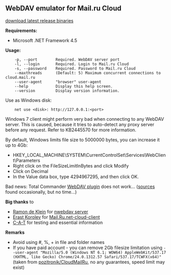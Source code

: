 ## **WebDAV emulator for Mail.ru Cloud**<br>
[download latest release binaries](https://github.com/yar229/WebDavMailRuCloud/releases/latest)

**Requirements:**
* Microsoft .NET Framework 4.5

**Usage:**
``` 	
	-p, --port        Required. WebDAV server port
	-l, --login       Required. Login to Mail.ru Cloud
	-s, --password    Required. Password to Mail.ru Cloud
	--maxthreads      (Default: 5) Maximum concurrent connections to cloud.mail.ru
	--user-agent      "browser" user-agent
	--help            Display this help screen.
	--version         Display version information.
```
Use as Windows disk: <br>
``` 
	net use <disk>: http://127.0.0.1:<port>
``` 	

Windows 7 client might perform very bad when connecting to any WebDAV server. This is caused, because it tries to auto-detect any proxy server before any request. Refer to KB2445570 for more information.

By default, Windows limits file size to 5000000 bytes, you can increase it up to 4Gb:
* HKEY_LOCAL_MACHINE\SYSTEM\CurrentControlSet\Services\WebClient\Parameters
* Right click on the FileSizeLimitInBytes and click Modify
* Click on Decimal
* In the Value data box, type 4294967295, and then click OK.


Bad news: Total Commander [WebDAV plugin](http://www.ghisler.com/plugins.htm) does not work... ([sources](http://ghisler.fileburst.com/fsplugins/webdav_src.zip) found occasionally, but no time...)

**Big thanks** to
* [Ramon de Klein](https://github.com/ramondeklein) for [nwebdav server](https://github.com/ramondeklein/nwebdav)
* [Erast Korolev](https://github.com/erastmorgan) for [Mail.Ru.net-cloud-client](https://github.com/erastmorgan/Mail.Ru-.net-cloud-client)
* [C-A-T](https://github.com/C-A-T9LIFE) for testing and essential information


**Remarks**
* Avoid using #, %, +  in file and folder names
* If you have paid account - you can remove 2Gb filesize limitation using `--user-agent "Mozilla/5.0 (Windows NT 6.1; WOW64) AppleWebKit/537.17 (KHTML, like Gecko) Chrome/24.0.1312.57 Safari/537.17/TCWFX(x64)"` (taken from [pozitronik/CloudMailRu]( https://github.com/pozitronik/CloudMailRu), no any guarantees, speed limit may exist)



